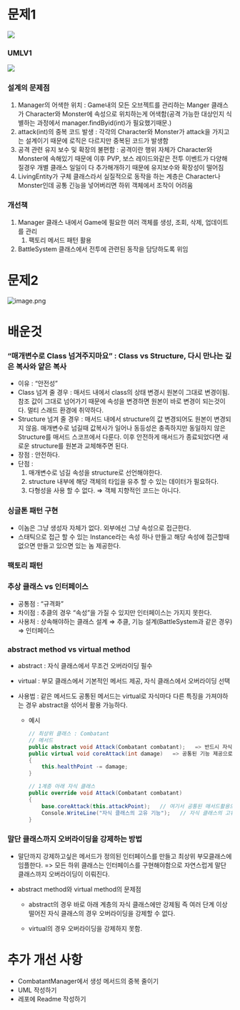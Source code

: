 # 문제1

![](C:\Users\newtk\AppData\Roaming\marktext\images\2025-01-01-20-54-26-image.png)

### UMLV1

![](C:\Users\newtk\AppData\Roaming\marktext\images\2025-01-01-20-54-52-image.png)

### 설계의 문제점

1. Manager의 어색한  위치 : Game내의 모든 오브젝트를 관리하는 Manger 클래스가 Character와 Monster에 속성으로 위치하는게 어색함(공격 가능한 대상인지 식별하는 과정에서 manager.findByid(int)가 필요했기때문.)
2. attack(int)의 중복 코드 발생 : 각각의 Character와 Monster가 attack을 가지고는 설계이기 때문에 로직은 다르지만 중복된 코드가 발생함
3. 공격 관련 유지 보수 및 확장의 불편함 : 공격이란 행위 자체가 Character와 Monster에 속해있기 때문에 이후 PVP, 보스 레이드와같은 전투 이벤트가 다양해질경우 개별 클래스 일일이 다 추가해개하기 때문에 유지보수와 확장성이 떨어짐
4. LivingEntity가 구체 클래스라서 실질적으로 동작을 하는 계층은 Character나 Monster인데 공통 긴능을 넣어버리면 하위 객체에서 조작이 어려움

### 개선책

1. Manager 클래스 내에서 Game에 필요한 여러 객체를 생성, 조회, 삭제, 업데이트를 관리
   1. 팩토리 메서드 패턴 활용
2. BattleSystem 클래스에서 전투에 관련된 동작을 담당하도록 위임

# 문제2

![image.png](https://prod-files-secure.s3.us-west-2.amazonaws.com/e8dc9b1a-ebd7-4746-8b87-278cc7cc5d56/6831ce0b-bea7-48a4-9043-18d23abf5950/image.png)

# 배운것

### “매개변수로 Class 넘겨주지마요” :  Class vs Structure, 다시 만나는 깊은 복사와 얕은 복사

- 이유 : “안전성”
- Class 넘겨 줄 경우 : 매서드 내에서 class의 상태 변경시 원본이 그대로 변경이됨. 참조 값이 그대로 넘어가기 때문에 속성을 변경하면 원본이 바로 변경이 되는것이다. 멀티 스래드 환경에 취약하다.
- Structure 넘겨 줄 경우 : 매서드 내에서 structure의 값 변경되어도 원본이 변경되지 않음. 매개변수로 넘길때 값복사가 일어나 동등성은 충족하지만 동일하지 않은 Structure를 매서드 스코프에서 다룬다. 이후 안전하게 매서드가 종료되었다면 새로운 structure를 원본과 교체해주면 된다.
- 장점 : 안전하다.
- 단점 :
  1. 매개변수로 넘길 속성을 structure로 선언해야한다.
  2. structure 내부에 해당 객체의 타입을 유추 할 수 있는 데이터가 필요하다.
  3. 다형성을 사용 할 수 없다. ⇒ 객체 지향적인 코드는 아니다.

### 싱글톤 패턴 구현

- 이놈은 그냥 생성자 자체가 없다. 외부에선 그냥 속성으로 접근한다.
- 스태틱으로 접근 할 수 있는 Instance라는 속성 하나 만들고 해당 속성에 접근할때 없으면 만들고 있으면 있는 놈 제공한다.

### 팩토리 패턴

### 추상 클래스 vs 인터페이스

- 공통점 : “규격화”
- 차이점 : 추클의 경우 “속성”을 가질 수 있지만 인터페이스는 가지지 못한다.
- 사용처 : 상속해야하는 클래스 설계 ⇒ 추클, 기능 설계(BattleSystem과 같은 경우) ⇒ 인터페이스

### abstract method vs virtual method

- abstract  : 자식 클래스에서 무조건 오버라이딩 필수

- virtual : 부모 클래스에서 기본적인 메서드 제공, 자식 클래스에서 오버라이딩 선택

- 사용법 : 같은 메서드도 공통된 메서드는 virtual로 자식마다 다른 특징을 가져야하는 경우 abstract을 섞어서 활용 가능하다.
  
  - 예시
    
    ```csharp
    // 최상위 클래스 : Combatant
    // 메서드
    public abstract void Attack(Combatant combatant);   => 반드시 자식 클래스에서 오버라이딩
    public virtual void coreAttack(int damage)   => 공통된 기능 제공으로 코드 중복 예방
    {
        this.healthPoint -= damage;
    }
    
    // 1계층 아래 자식 클래스
    public override void Attack(Combatant combatant)
    {
        base.coreAttack(this.attackPoint);   // 여기서 공통된 매서드활용으로 코드 중복 예방
        Console.WriteLine("자식 클래스의 고유 기능");   // 자식 클래스의 고유기능 작성
    }
    ```

### 말단 클래스까지 오버라이딩을 강제하는 방법

- 말단까지 강제하고싶은 메서드가 정의된 인터페이스를 만들고 최상위 부모클래스에 임플한다. => 모든 하위 클래스는 인터페이스를 구현해야함으로 자연스럽게 말단 클래스까지 오버라이딩이 이뤄진다.

- abstract method와 virtual method의 문제점
  
  - abstract의 경우 바로 아래 계층의 자식 클래스에만 강제됨 즉 여러 단계 이상 떨어진 자식 클래스의 경우 오버라이딩을 강제할 수 없다.
  
  - virtual의 경우 오버라이딩을 강제하지 못함.

# 추가 개선 사항

- CombatantManager에서 생성 메서드의 중복 줄이기
- UML 작성하기
- 레포에 Readme 작성하기